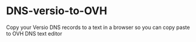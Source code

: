 # DNS-versio-to-OVH
Copy your Versio DNS records to a text in a browser so you can copy paste to OVH DNS text editor
